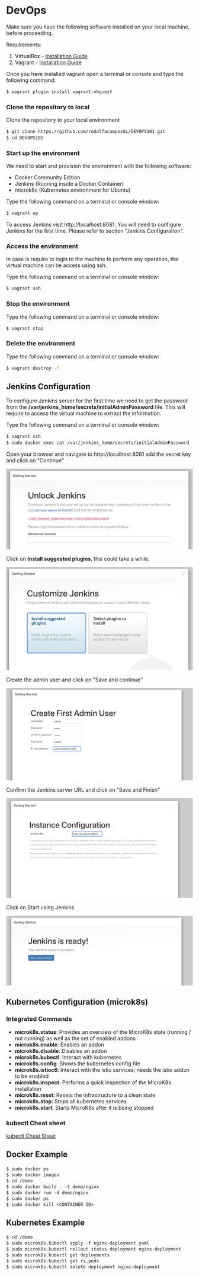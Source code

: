 # DevOps
Make sure you have the following software installed on your local machine, before proceeding.

Requirements:

1. VirtualBox - [Installation Guide](https://www.virtualbox.org/manual/ch02.html)
2. Vagrant - [Installation Guide](https://www.vagrantup.com/docs/installation)

Once you have installed vagrant open a terminal or console and type the following command:

```bash
$ vagrant plugin install vagrant-vbguest
```

### Clone the repository to local

Clone the repository to your local environment

```bash
$ git clone https://github.com/rodolfocamposGL/DEVOPS101.git
$ cd DEVOPS101
```

### Start up the environment

We need to start and provision the environment with the following software:

* Docker Community Edition
* Jenkins (Running inside a Docker Container)
* microk8s (Kubernetes environment for Ubuntu)

Type the following command on a terminal or console window:

```bash
$ vagrant up
```

To access Jenkins visit http://localhost:8081. You will need to configure Jenkins for the first time. Please refer to section "Jenkins Configuration".

### Access the environment

In case is require to login to the machine to perform any operation, the virtual machine can be access using ssh.

Type the following command on a terminal or console window:

```bash
$ vagrant ssh
```

### Stop the environment 

Type the following command on a terminal or console window:


```bash
$ vagrant stop
```

### Delete the environment

Type the following command on a terminal or console window:

```bash
$ vagrant destroy -f
```

## Jenkins Configuration

To configure Jenkins server for the first time we need to get the password from the **/var/jenkins_home/secrets/initialAdminPassword** file.
This will require to access the virtual machine to extract the information.

Type the following command on a terminal or console window:

```bash
$ vagrant ssh
$ sudo docker exec cat /var/jenkins_home/secrets/initialAdminPassword
```

Open your browser and navigate to http://localhost:8081 add the secret key and click on "Continue"

![alt text](img/step_01.png)

Click on **Install suggested plugins**, this could take a while.

![alt text](img/step_02.png)

Create the admin user and click on "Save and continue"

![alt text](img/step_03.png)

Confirm the Jenkins server URL and click on "Save and Finish"

![alt text](img/step_04.png)

Click on Start using Jenkins

![alt text](img/step_05.png)

## Kubernetes Configuration (microk8s)

### Integrated Commands


* **microk8s.status**: Provides an overview of the MicroK8s state (running / not running) as well as the set of enabled addons
* **microk8s.enable**: Enables an addon
* **microk8s.disable**: Disables an addon
* **microk8s.kubectl**: Interact with kubernetes
* **microk8s.config**: Shows the kubernetes config file
* **microk8s.istioctl**: Interact with the istio services; needs the istio addon to be enabled
* **microk8s.inspect**: Performs a quick inspection of the MicroK8s installation
* **microk8s.reset**: Resets the infrastructure to a clean state
* **microk8s.stop**: Stops all kubernetes services
* **microk8s.start**: Starts MicroK8s after it is being stopped


### kubectl Cheat sheet

[kubectl Cheat Sheet](https://kubernetes.io/docs/reference/kubectl/cheatsheet/)

## Docker Example

```
$ sudo docker ps
$ sudo docker images
$ cd /demo
$ sudo docker build . -t demo/nginx
$ sudo docker run -d demo/nginx
$ sudo docker ps
$ sudo docker kill <CONTAINER ID>
```

## Kubernetes Example

```
$ cd /demo
$ sudo microk8s.kubectl apply -f nginx-deployment.yaml
$ sudo microk8s.kubectl rollout status deployment nginx-deployment
$ sudo microk8s.kubectl get deployments
$ sudo microk8s.kubectl get rs,pods
$ sudo microk8s.kubectl delete deployment nginx-deployment
```